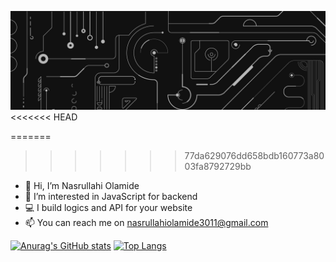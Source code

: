 ![alt text](./blacktech.jpg "Profile Header Image")
<<<<<<< HEAD

=======
>>>>>>> 77da629076dd658bdb160773a8003fa8792729bb
- 👋 Hi, I’m Nasrullahi Olamide
- 👀 I’m interested in JavaScript for backend 
- 💻 I build logics and API for your website
- 📫 You can reach me on nasrullahiolamide3011@gmail.com


[![Anurag's GitHub stats](https://github-readme-stats.vercel.app/api?username=nasrullahiolamide&show_icons=true&theme=dracula)](https://github.com/anuraghazra/github-readme-stats)
[![Top Langs](https://github-readme-stats.vercel.app/api/top-langs/?username=nasrullahiolamide&layout=compact&show_icons=true&theme=dracula)](https://github.com/anuraghazra/github-readme-stats)
 
<!---
nasrullahiolamide/nasrullahiolamide is a ✨ special ✨ repository because its `README.md` (this file) appears on your GitHub profile.
You can click the Preview link to take a look at your changes.
--->
